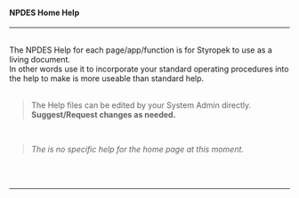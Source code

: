 #### NPDES Home Help
---

<br/>
The NPDES Help for each page/app/function is for Styropek to use as a living document.
<br/>
In other words use it to incorporate your standard operating procedures into the help to make is more useable than standard help.
<br/>
<br/>

>The Help files can be edited by your System Admin directly. **Suggest/Request changes as needed.**
<br/>

>*The is no specific help for the home page at this moment.*
<br/>

<br/>

---


